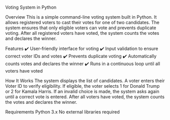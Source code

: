 Voting System in Python

Overview
This is a simple command-line voting system built in Python. It allows registered voters to cast their votes for one of two candidates. The system ensures that only eligible voters can vote and prevents duplicate voting. After all registered voters have voted, the system counts the votes and declares the winner.

Features
✔️ User-friendly interface for voting
✔️ Input validation to ensure correct voter IDs and votes
✔️ Prevents duplicate voting
✔️ Automatically counts votes and declares the winner
✔️ Runs in a continuous loop until all voters have voted

How It Works
The system displays the list of candidates.
A voter enters their Voter ID to verify eligibility.
If eligible, the voter selects 1 for Donald Trump or 2 for Kamala Harris.
If an invalid choice is made, the system asks again until a correct vote is entered.
After all voters have voted, the system counts the votes and declares the winner.

Requirements
Python 3.x
No external libraries required
